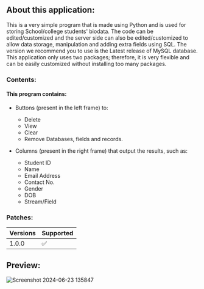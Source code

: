 ## About this application:
This is a very simple program that is made using Python and is used for storing School/college students' biodata. The code can be edited/customized and the server side can also be edited/customized to allow data storage, manipulation and adding extra fields using SQL. The version we recommend you to use is the Latest release of MySQL database. This application only uses two packages; therefore, it is very flexible and can be easily customized without installing too many packages.

### Contents:

#### This program contains:

- Buttons (present in the left frame) to:
  - Delete
  - View
  - Clear
  - Remove Databases, fields and records.

- Columns (present in the right frame) that output the results, such as: 

  - Student ID
  - Name
  - Email Address
  - Contact No.
  - Gender
  - DOB
  - Stream/Field

### Patches:

| Versions | Supported          |
| -------  | ------------------ |
| 1.0.0    | :white_check_mark: |

## Preview:

![Screenshot 2024-06-23 135847](https://github.com/TBTS-pvt-ltd-2011/GUI_Interface_for_StudentManagementSystems.py/assets/135034771/027c0b65-675b-42f2-b45a-86724e7d71dc)
